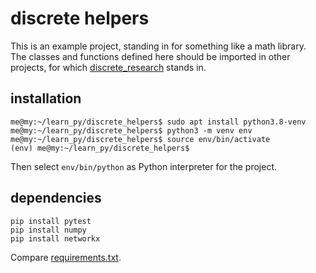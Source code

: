 # discrete helpers

This is an example project, standing in for something like a math library.<br>
The classes and functions defined here should be imported in other projects, for which [discrete_research](https://github.com/entenschule/discrete_research) stands in.


## installation

``` 
me@my:~/learn_py/discrete_helpers$ sudo apt install python3.8-venv
me@my:~/learn_py/discrete_helpers$ python3 -m venv env
me@my:~/learn_py/discrete_helpers$ source env/bin/activate
(env) me@my:~/learn_py/discrete_helpers$ 
```

Then select `env/bin/python` as Python interpreter for the project.


## dependencies

``` 
pip install pytest
pip install numpy
pip install networkx
```

Compare [requirements.txt](requirements.txt).

